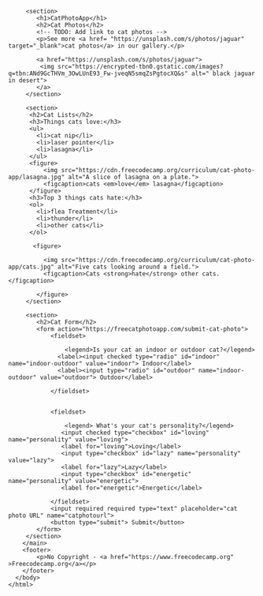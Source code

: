 <!DOCTYPE html>
<html lang="en">
    <head>
        <meta charset="utf-8">
        <title>CatPhotoApp</title>
    </head>
    <body>
        <main>

         <section>
            <h1>CatPhotoApp</h1>
            <h2>Cat Photos</h2>
            <!-- TODO: Add link to cat photos -->
            <p>See more <a href= "https://unsplash.com/s/photos/jaguar" target="_blank">cat photos</a> in our gallery.</p>
    
            <a href="https://unsplash.com/s/photos/jaguar">
             <img src="https://encrypted-tbn0.gstatic.com/images?q=tbn:ANd9GcTHVm_3OwLUnE93_Fw-jveqN5smqZsPgtocXQ&s" alt=" black jaguar in desert">
            </a>
         </section>

         <section>
          <h2>Cat Lists</h2>
          <h3>Things cats love:</h3>
          <ul>
            <li>cat nip</li>
            <li>laser pointer</li>
            <li>lasagna</li>
          </ul>
          <figure>  
              <img src="https://cdn.freecodecamp.org/curriculum/cat-photo-app/lasagna.jpg" alt="A slice of lasagna on a plate.">
              <figcaption>cats <em>love</em> lasagna</figcaption>
          </figure>
          <h3>Top 3 things cats hate:</h3>
          <ol>
            <li>flea Treatment</li>
            <li>thunder</li>
            <li>other cats</li>
          </ol>

           <figure>

              <img src="https://cdn.freecodecamp.org/curriculum/cat-photo-app/cats.jpg" alt="Five cats looking around a field.">
              <figcaption>Cats <strong>hate</strong> other cats.</figcaption>

            </figure>
         </section>

         <section>
            <h2>Cat Form</h2>
            <form action="https://freecatphotoapp.com/submit-cat-photo">
                <fieldset>

                    <legend>Is your cat an indoor or outdoor cat?</legend>
                  <label><input checked type="radio" id="indoor" name="indoor-outdoor" value="indoor"> Indoor</label>
                  <label><input type="radio" id="outdoor" name="indoor-outdoor" value="outdoor"> Outdoor</label>

                </fieldset>


                <fieldset>

                    <legend> What's your cat's personality?</legend>
                   <input checked type="checkbox" id="loving" name="personality" value="loving"> 
                   <label for="loving">Loving</label>
                   <input type="checkbox" id="lazy" name="personality" value="lazy">
                   <label for="lazy">Lazy</label>
                   <input type="checkbox" id="energetic" name="personality" value="energetic">
                   <label for="energetic">Energetic</label>
                       
                </fieldset>
                <input required required type="text" placeholder="cat photo URL" name="catphotourl">
                <button type="submit"> Submit</button>
            </form>
         </section>
        </main>
        <footer>
            <p>No Copyright - <a href="https://www.freecodecamp.org" >Freecodecamp.org</a></p>
        </footer>
      </body>
    </html>
